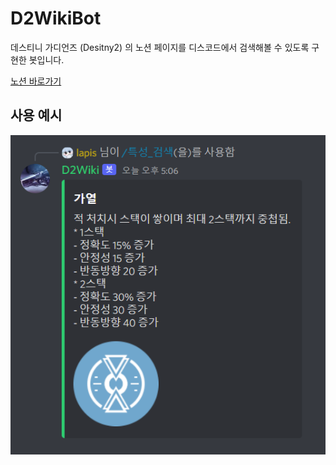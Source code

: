 # D2WikiBot
데스티니 가디언즈 (Desitny2) 의 노션 페이지를 디스코드에서 검색해볼 수 있도록 구현한 봇입니다.

[노션 바로가기](https://destiny2guideline.notion.site/d2fc0ab8a1d34ba09da4bdd5ad499fe4)

## 사용 예시
![가열 특성을 검색한 사진](./resources/d2notionbot_preview.png)
